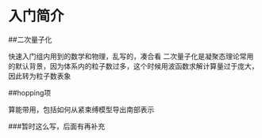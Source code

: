# 入门简介

##二次量子化

快速入门组内用到的数学和物理，乱写的，凑合看
二次量子化是凝聚态理论常用的默认背景，因为体系内的粒子数过多，这个时候用波函数求解计算量过于庞大，因此转为粒子数表象

##hopping项

算能带用，包括如何从紧束缚模型导出南部表示

###暂时这么写，后面有再补充
